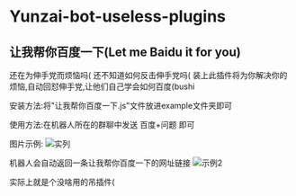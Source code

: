 # Yunzai-bot-useless-plugins
## 让我帮你百度一下(Let me Baidu it for you)
还在为伸手党而烦恼吗(
还不知道如何反击伸手党吗(
装上此插件将为你解决你的烦恼,自动回怼伸手党,让他们自己学会如何百度(bushi


安装方法:将"让我帮你百度一下.js"文件放进example文件夹即可

使用方法:在机器人所在的群聊中发送 百度+问题 即可

图片示例:
![实列](https://github.com/SLSkuy/Yunzai-bot-useless-plugins/assets/117839039/52a01243-b86c-4616-b67e-f76cc6c36656)

机器人会自动返回一条让我帮你百度一下的网址链接
![示例2](https://github.com/SLSkuy/Yunzai-bot-useless-plugins/assets/117839039/f4a34d7b-d130-4eb5-8c3a-809e1c6310d0)



实际上就是个没啥用的吊插件(
